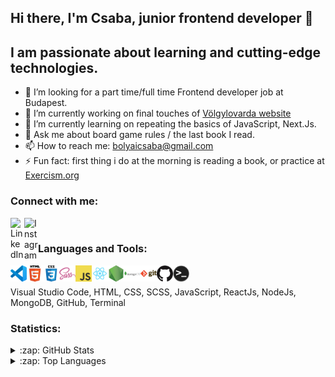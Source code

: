 ## Hi there, I'm Csaba, junior frontend developer 👋

## I am passionate about learning and cutting-edge technologies.

- 🤔 I’m looking for a part time/full time Frontend developer job at Budapest.
- 🔭 I’m currently working on final touches of [Völgylovarda website](https://prince-csaba.github.io/volgylovarda/index.html)
- 🌱 I’m currently learning on repeating the basics of JavaScript, Next.Js.
  <!-- - 👯 I’m looking to collaborate on ... -->
  <!-- - 😄 Pronouns: ... -->
- 💬 Ask me about board game rules / the last book I read.
- 📫 How to reach me: <bolyaicsaba@gmail.com>
- ⚡ Fun fact: first thing i do at the morning is reading a book, or practice at [Exercism.org](https://exercism.org/profiles/Prince-Csaba)

### Connect with me:

[<img align="left" alt="LinkedIn" width="22px" src="https://cdn.jsdelivr.net/npm/simple-icons@v3/icons/linkedin.svg" />](https://www.linkedin.com/in/csaba-bolyai/)
[<img align="left" alt="Instagram" width="22px" src="https://cdn.jsdelivr.net/npm/simple-icons@v3/icons/instagram.svg" />](https://www.instagram.com/bolyaic/)

<br>

### Languages and Tools:

<img align="left" alt="Visual Studio Code" width="26px" src="https://raw.githubusercontent.com/github/explore/80688e429a7d4ef2fca1e82350fe8e3517d3494d/topics/visual-studio-code/visual-studio-code.png" />
<img align="left" alt="HTML5" width="26px" src="https://raw.githubusercontent.com/github/explore/80688e429a7d4ef2fca1e82350fe8e3517d3494d/topics/html/html.png" />
<img align="left" alt="CSS3" width="26px" src="https://raw.githubusercontent.com/github/explore/80688e429a7d4ef2fca1e82350fe8e3517d3494d/topics/css/css.png" />
<img align="left" alt="Sass" width="26px" src="https://raw.githubusercontent.com/github/explore/80688e429a7d4ef2fca1e82350fe8e3517d3494d/topics/sass/sass.png" />
<img align="left" alt="JavaScript" width="26px" src="https://raw.githubusercontent.com/github/explore/80688e429a7d4ef2fca1e82350fe8e3517d3494d/topics/javascript/javascript.png" />
<img align="left" alt="React" width="26px" src="https://raw.githubusercontent.com/github/explore/80688e429a7d4ef2fca1e82350fe8e3517d3494d/topics/react/react.png" />
<img align="left" alt="Node.js" width="26px" src="https://raw.githubusercontent.com/github/explore/80688e429a7d4ef2fca1e82350fe8e3517d3494d/topics/nodejs/nodejs.png" />
<!-- [<img align="left" alt="SQL" width="26px" src="https://raw.githubusercontent.com/github/explore/80688e429a7d4ef2fca1e82350fe8e3517d3494d/topics/sql/sql.png" />][webdevplaylist] -->
<img align="left" alt="MongoDB" width="26px" src="https://raw.githubusercontent.com/github/explore/80688e429a7d4ef2fca1e82350fe8e3517d3494d/topics/mongodb/mongodb.png" />
<img align="left" alt="Git" width="26px" src="https://raw.githubusercontent.com/github/explore/80688e429a7d4ef2fca1e82350fe8e3517d3494d/topics/git/git.png" />
<img align="left" alt="GitHub" width="26px" src="https://raw.githubusercontent.com/github/explore/78df643247d429f6cc873026c0622819ad797942/topics/github/github.png" />
<img align="left" alt="Terminal" width="26px" src="https://raw.githubusercontent.com/github/explore/80688e429a7d4ef2fca1e82350fe8e3517d3494d/topics/terminal/terminal.png" />

<br>
<br>
Visual Studio Code, HTML, CSS, SCSS, JavaScript, ReactJs, NodeJs, MongoDB, GitHub, Terminal
<br>

### Statistics:

<details>
  <summary>:zap: GitHub Stats</summary>

[![Anurag's GitHub stats](https://github-readme-stats-one-steel.vercel.app/api?username=prince-csaba)](https://github.com/anuraghazra/github-readme-stats)

</details>

<details>
  <summary>:zap: Top Languages</summary>

[![Top Langs](https://github-readme-stats-one-steel.vercel.app/api/top-langs/?username=prince-csaba)](https://github.com/anuraghazra/github-readme-stats)

</details>
